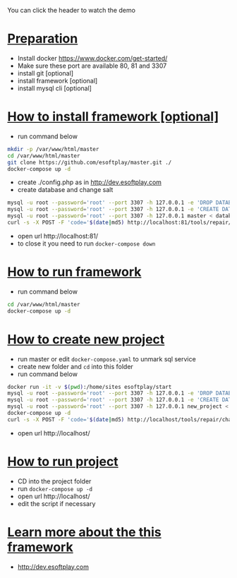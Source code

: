 You can click the header to watch the demo

# [Preparation](https://youtu.be/XAsPVBlLBnI?t=17)
 * Install docker https://www.docker.com/get-started/
 * Make sure these port are available 80, 81 and 3307
 * install git [optional]
 * install framework [optional]
 * install mysql cli [optional]

# [How to install framework [optional]](https://youtu.be/XAsPVBlLBnI?t=316)
 * run command below
 ```bash
 mkdir -p /var/www/html/master
 cd /var/www/html/master
 git clone https://github.com/esoftplay/master.git ./
 docker-compose up -d
 ```
 * create ./config.php as in http://dev.esoftplay.com
 * create database and change salt
 ```bash
 mysql -u root --password='root' --port 3307 -h 127.0.0.1 -e 'DROP DATABASE IF EXISTS master'
 mysql -u root --password='root' --port 3307 -h 127.0.0.1 -e 'CREATE DATABASE IF NOT EXISTS master'
 mysql -u root --password='root' --port 3307 -h 127.0.0.1 master < database.sql
 curl -s -X POST -F 'code='$(date|md5) http://localhost:81/tools/repair/change_salt > /dev/null
 ```
 * open url http://localhost:81/
 * to close it you need to run `docker-compose down`

# [How to run framework](https://youtu.be/XAsPVBlLBnI?t=695)
 * run command below
```bash
cd /var/www/html/master
docker-compose up -d
```

# [How to create new project](https://youtu.be/XAsPVBlLBnI?t=861)
 * run master or edit `docker-compose.yaml` to unmark sql service
 * create new folder and `cd` into this folder
 * run command below
 ```bash
 docker run -it -v $(pwd):/home/sites esoftplay/start
 mysql -u root --password='root' --port 3307 -h 127.0.0.1 -e 'DROP DATABASE IF EXISTS new_project'
 mysql -u root --password='root' --port 3307 -h 127.0.0.1 -e 'CREATE DATABASE IF NOT EXISTS new_project'
 mysql -u root --password='root' --port 3307 -h 127.0.0.1 new_project < database.sql
 docker-compose up -d
 curl -s -X POST -F 'code='$(date|md5) http://localhost/tools/repair/change_salt > /dev/null
 ```
 * open url http://localhost/

# [How to run project](https://youtu.be/XAsPVBlLBnI?t=1412)
 * CD into the project folder
 * run `docker-compose up -d`
 * open url http://localhost/
 * edit the script if necessary

# [Learn more about the this framework](https://youtu.be/XAsPVBlLBnI?t=1568)
 * http://dev.esoftplay.com
